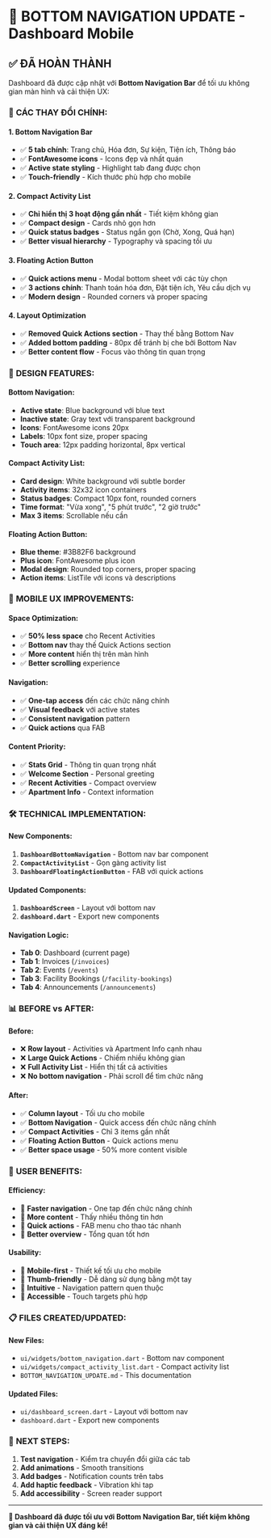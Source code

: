 # 🚀 BOTTOM NAVIGATION UPDATE - Dashboard Mobile

## ✅ ĐÃ HOÀN THÀNH

Dashboard đã được cập nhật với **Bottom Navigation Bar** để tối ưu không gian màn hình và cải thiện UX:

### 🎯 **CÁC THAY ĐỔI CHÍNH:**

#### 1. **Bottom Navigation Bar**
- ✅ **5 tab chính**: Trang chủ, Hóa đơn, Sự kiện, Tiện ích, Thông báo
- ✅ **FontAwesome icons** - Icons đẹp và nhất quán
- ✅ **Active state styling** - Highlight tab đang được chọn
- ✅ **Touch-friendly** - Kích thước phù hợp cho mobile

#### 2. **Compact Activity List**
- ✅ **Chỉ hiển thị 3 hoạt động gần nhất** - Tiết kiệm không gian
- ✅ **Compact design** - Cards nhỏ gọn hơn
- ✅ **Quick status badges** - Status ngắn gọn (Chờ, Xong, Quá hạn)
- ✅ **Better visual hierarchy** - Typography và spacing tối ưu

#### 3. **Floating Action Button**
- ✅ **Quick actions menu** - Modal bottom sheet với các tùy chọn
- ✅ **3 actions chính**: Thanh toán hóa đơn, Đặt tiện ích, Yêu cầu dịch vụ
- ✅ **Modern design** - Rounded corners và proper spacing

#### 4. **Layout Optimization**
- ✅ **Removed Quick Actions section** - Thay thế bằng Bottom Nav
- ✅ **Added bottom padding** - 80px để tránh bị che bởi Bottom Nav
- ✅ **Better content flow** - Focus vào thông tin quan trọng

### 🎨 **DESIGN FEATURES:**

#### **Bottom Navigation:**
- **Active state**: Blue background với blue text
- **Inactive state**: Gray text với transparent background
- **Icons**: FontAwesome icons 20px
- **Labels**: 10px font size, proper spacing
- **Touch area**: 12px padding horizontal, 8px vertical

#### **Compact Activity List:**
- **Card design**: White background với subtle border
- **Activity items**: 32x32 icon containers
- **Status badges**: Compact 10px font, rounded corners
- **Time format**: "Vừa xong", "5 phút trước", "2 giờ trước"
- **Max 3 items**: Scrollable nếu cần

#### **Floating Action Button:**
- **Blue theme**: #3B82F6 background
- **Plus icon**: FontAwesome plus icon
- **Modal design**: Rounded top corners, proper spacing
- **Action items**: ListTile với icons và descriptions

### 📱 **MOBILE UX IMPROVEMENTS:**

#### **Space Optimization:**
- ✅ **50% less space** cho Recent Activities
- ✅ **Bottom nav** thay thế Quick Actions section
- ✅ **More content** hiển thị trên màn hình
- ✅ **Better scrolling** experience

#### **Navigation:**
- ✅ **One-tap access** đến các chức năng chính
- ✅ **Visual feedback** với active states
- ✅ **Consistent navigation** pattern
- ✅ **Quick actions** qua FAB

#### **Content Priority:**
- ✅ **Stats Grid** - Thông tin quan trọng nhất
- ✅ **Welcome Section** - Personal greeting
- ✅ **Recent Activities** - Compact overview
- ✅ **Apartment Info** - Context information

### 🛠️ **TECHNICAL IMPLEMENTATION:**

#### **New Components:**
1. **`DashboardBottomNavigation`** - Bottom nav bar component
2. **`CompactActivityList`** - Gọn gàng activity list
3. **`DashboardFloatingActionButton`** - FAB với quick actions

#### **Updated Components:**
1. **`DashboardScreen`** - Layout với bottom nav
2. **`dashboard.dart`** - Export new components

#### **Navigation Logic:**
- **Tab 0**: Dashboard (current page)
- **Tab 1**: Invoices (`/invoices`)
- **Tab 2**: Events (`/events`)
- **Tab 3**: Facility Bookings (`/facility-bookings`)
- **Tab 4**: Announcements (`/announcements`)

### 📊 **BEFORE vs AFTER:**

#### **Before:**
- ❌ **Row layout** - Activities và Apartment Info cạnh nhau
- ❌ **Large Quick Actions** - Chiếm nhiều không gian
- ❌ **Full Activity List** - Hiển thị tất cả activities
- ❌ **No bottom navigation** - Phải scroll để tìm chức năng

#### **After:**
- ✅ **Column layout** - Tối ưu cho mobile
- ✅ **Bottom Navigation** - Quick access đến chức năng chính
- ✅ **Compact Activities** - Chỉ 3 items gần nhất
- ✅ **Floating Action Button** - Quick actions menu
- ✅ **Better space usage** - 50% more content visible

### 🎯 **USER BENEFITS:**

#### **Efficiency:**
- 🚀 **Faster navigation** - One tap đến chức năng chính
- 🚀 **More content** - Thấy nhiều thông tin hơn
- 🚀 **Quick actions** - FAB menu cho thao tác nhanh
- 🚀 **Better overview** - Tổng quan tốt hơn

#### **Usability:**
- 📱 **Mobile-first** - Thiết kế tối ưu cho mobile
- 📱 **Thumb-friendly** - Dễ dàng sử dụng bằng một tay
- 📱 **Intuitive** - Navigation pattern quen thuộc
- 📱 **Accessible** - Touch targets phù hợp

### 📋 **FILES CREATED/UPDATED:**

#### **New Files:**
- `ui/widgets/bottom_navigation.dart` - Bottom nav component
- `ui/widgets/compact_activity_list.dart` - Compact activity list
- `BOTTOM_NAVIGATION_UPDATE.md` - This documentation

#### **Updated Files:**
- `ui/dashboard_screen.dart` - Layout với bottom nav
- `dashboard.dart` - Export new components

### 🚀 **NEXT STEPS:**

1. **Test navigation** - Kiểm tra chuyển đổi giữa các tab
2. **Add animations** - Smooth transitions
3. **Add badges** - Notification counts trên tabs
4. **Add haptic feedback** - Vibration khi tap
5. **Add accessibility** - Screen reader support

---

**🎉 Dashboard đã được tối ưu với Bottom Navigation Bar, tiết kiệm không gian và cải thiện UX đáng kể!**
